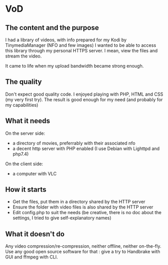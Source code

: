 # VoD

## The content and the purpose

I had a library of videos, with info prepared for my Kodi by TinymediaManager (NFO and few images)
I wanted to be able to access this library through my personal HTTPS server.
I mean, view the files and stream the video.

It came to life when my upload bandwidth became strong enough.

## The quality

Don't expect good quality code. I enjoyed playing with PHP, HTML and CSS (my very first try).
The result is good enough for my need (and probably for my capabilities)

## What it needs

On the server side:

- a directory of movies, preferrably with their associated nfo
- a decent http server with PHP enabled (I use Debian with Lighttpd and php7.4)

On the client side:

- a computer with VLC

## How it starts

- Get the files, put them in a directory shared by the HTTP server
- Ensure the folder with video files is also shared by the HTTP server
- Edit config.php to suit the needs (be creative, there is no doc about the settings, I tried to give self-explanatory names)

## What it doesn't do

Any video compression/re-compression, neither offline, neither on-the-fly. Use any good open source software for that : give a try to Handbrake with GUI and ffmpeg with CLI.